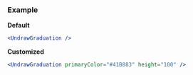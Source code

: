 ### Example

**Default**
```jsx
<UndrawGraduation />
```

**Customized**
```jsx
<UndrawGraduation primaryColor="#41B883" height="100" />
```
